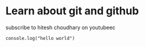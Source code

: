 # Learn about git and github

subscribe to hitesh choudhary on youtubeec 

``` jaavascript
console.log("hello world")
```